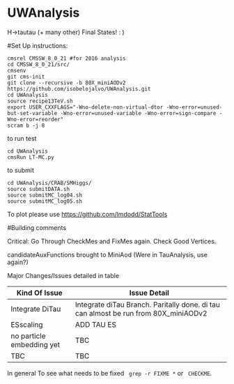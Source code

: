 UWAnalysis
==========

H->tautau (+ many other) Final States! : )


#Set Up instructions:

```
cmsrel CMSSW_8_0_21 #for 2016 analysis
cd CMSSW_8_0_21/src/
cmsenv
git cms-init 
git clone --recursive -b 80X_miniAODv2 https://github.com/isobelojalvo/UWAnalysis.git   
cd UWAnalysis
source recipe13TeV.sh
export USER_CXXFLAGS="-Wno-delete-non-virtual-dtor -Wno-error=unused-but-set-variable -Wno-error=unused-variable -Wno-error=sign-compare -Wno-error=reorder"
scram b -j 8
```
to run test

```
cd UWAnalysis
cmsRun LT-MC.py
```

to submit 
```
cd UWAnalysis/CRAB/SMHiggs/
source submitDATA.sh
source submitMC_log04.sh
source submitMC_log05.sh
```

To plot please use https://github.com/lmdodd/StatTools 



#Building comments

Critical: Go Through CheckMes and FixMes again. Check Good Vertices.

candidateAuxFunctions brought to MiniAod (Were in TauAnalysis, use again?)

Major Changes/Issues detailed in table

| Kind Of Issue  | Issue Detail |
| ------------- | ------------- |
| Integrate DiTau  | Integrate diTau Branch. Paritally done. di tau can almost be run from 80X_miniAODv2|
| ESscaling | ADD TAU ES |
| no particle embedding yet | TBC |
| TBC | TBC |

In general To see what needs to be fixed ``` grep -r FIXME *``` or ``` CHECKME```. 


